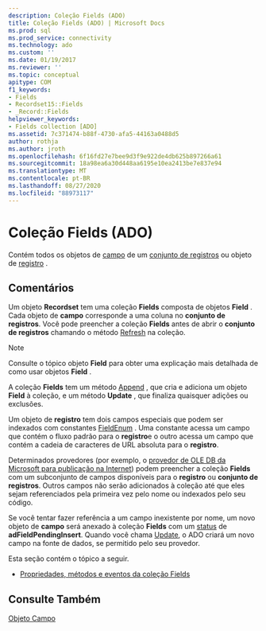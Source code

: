 ```yaml
---
description: Coleção Fields (ADO)
title: Coleção Fields (ADO) | Microsoft Docs
ms.prod: sql
ms.prod_service: connectivity
ms.technology: ado
ms.custom: ''
ms.date: 01/19/2017
ms.reviewer: ''
ms.topic: conceptual
apitype: COM
f1_keywords:
- Fields
- Recordset15::Fields
- _Record::Fields
helpviewer_keywords:
- Fields collection [ADO]
ms.assetid: 7c371474-b88f-4730-afa5-44163a0488d5
author: rothja
ms.author: jroth
ms.openlocfilehash: 6f16fd27e7bee9d3f9e922de4db625b897266a61
ms.sourcegitcommit: 18a98ea6a30d448aa6195e10ea2413be7e837e94
ms.translationtype: MT
ms.contentlocale: pt-BR
ms.lasthandoff: 08/27/2020
ms.locfileid: "88973117"
---
```

# <a name="fields-collection-ado"></a>Coleção Fields (ADO)
Contém todos os objetos de [campo](./field-object.md) de um [conjunto de registros](./recordset-object-ado.md) ou objeto de [registro](./record-object-ado.md) .  
  
## <a name="remarks"></a>Comentários  
 Um objeto **Recordset** tem uma coleção **Fields** composta de objetos **Field** . Cada objeto de **campo** corresponde a uma coluna no **conjunto de registros**. Você pode preencher a coleção **Fields** antes de abrir o **conjunto de registros** chamando o método [Refresh](./refresh-method-ado.md) na coleção.  
  
> [!NOTE]
>  Consulte o tópico objeto **Field** para obter uma explicação mais detalhada de como usar objetos **Field** .  
  
 A coleção **Fields** tem um método [Append](./append-method-ado.md) , que cria e adiciona um objeto **Field** à coleção, e um método **Update** , que finaliza quaisquer adições ou exclusões.  
  
 Um objeto de **registro** tem dois campos especiais que podem ser indexados com constantes [FieldEnum](./fieldenum.md) . Uma constante acessa um campo que contém o fluxo padrão para o **registro**e o outro acessa um campo que contém a cadeia de caracteres de URL absoluta para o **registro**.  
  
 Determinados provedores (por exemplo, o [provedor de OLE DB da Microsoft para publicação na Internet](../../guide/appendixes/microsoft-ole-db-provider-for-internet-publishing.md)) podem preencher a coleção **Fields** com um subconjunto de campos disponíveis para o **registro** ou **conjunto de registros**. Outros campos não serão adicionados à coleção até que eles sejam referenciados pela primeira vez pelo nome ou indexados pelo seu código.  
  
 Se você tentar fazer referência a um campo inexistente por nome, um novo objeto de **campo** será anexado à coleção **Fields** com um [status](./status-property-ado-field.md) de **adFieldPendingInsert**. Quando você chama [Update](./update-method.md), o ADO criará um novo campo na fonte de dados, se permitido pelo seu provedor.  
  
 Esta seção contém o tópico a seguir.  
  
-   [Propriedades, métodos e eventos da coleção Fields](./fields-collection-properties-methods-and-events.md)  
  
## <a name="see-also"></a>Consulte Também  
 [Objeto Campo](./field-object.md)